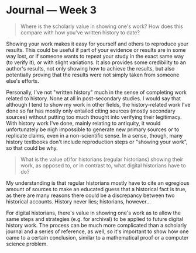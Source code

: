 # Journal — Week 3

> Where is the scholarly value in showing one's work? How does this compare  with how you’ve written history to date?

Showing your work makes it easy for yourself and others to reproduce your results. This could be useful if part of your evidence or results are in some way lost, or if someone wants to repeat your study in the exact same way (to verify it), or with slight variations. It also provides some credibility to an author's results, not only showing how to achieve the results, but also potentially proving that the results were not simply taken from someone else's efforts.

Personally, I've not "written history" much in the sense of completing work related to history. None at all in post-secondary studies. I would say that although I tend to show my work in other fields, the history-related work I've done so far has mostly only entailed citing sources (mostly secondary sources) without putting too much thought into verifying their legitimacy. With history work I've done, mainly relating to antiquity, it would unfortunately be nigh impossible to generate new primary sources or to replicate claims, even in a non-scientific sense. In a sense, though, many history textbooks don't include reproduction steps or "showing your work", so that could be why.

> What is the value of/for historians (regular historians) showing their work, as opposed to, or in contrast to, what digital historians have to do?

My understanding is that regular historians mostly have to cite an egregious amount of sources to make an educated guess that a historical fact is true, as there are many reasons there could be a discrepancy between two historical accounts. History never lies; historians, however...

For digital historians, there's value in showing one's work as to allow the same steps and strategies (e.g. for archival) to be applied to future digital history work. The process can be much more complicated than a scholarly journal and a series of reference, as well, so it's important to show how one came to a certain conclusion, similar to a mathematical proof or a computer science problem.
